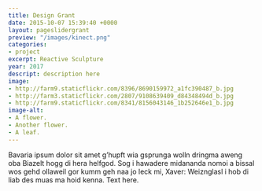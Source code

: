 ```yaml
---
title: Design Grant
date: 2015-10-07 15:39:40 +0000
layout: pageslidergrant
preview: "/images/kinect.png"
categories:
- project
excerpt: Reactive Sculpture
year: 2017
descript: description here
image:
- http://farm9.staticflickr.com/8396/8690159972_a1fc390487_b.jpg
- http://farm3.staticflickr.com/2807/9108639409_d84348494d_b.jpg
- http://farm9.staticflickr.com/8341/8156043146_1b252646e1_b.jpg
image-alt:
- A flower.
- Another flower.
- A leaf.
---
```



Bavaria ipsum dolor sit amet g’hupft wia gsprunga wolln dringma aweng oba Biazelt hogg di hera helfgod. Sog i hawadere midananda nomoi a bissal wos gehd ollaweil gor kumm geh naa jo leck mi, Xaver: Weiznglasl i hob di liab des muas ma hoid kenna. Text here.
